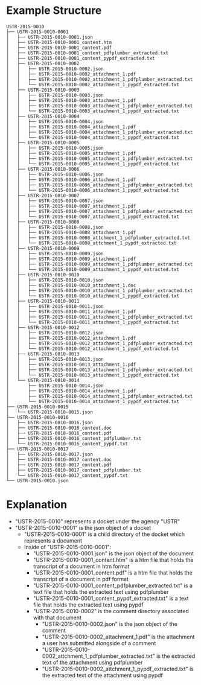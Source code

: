 # Example Structure

```
USTR-2015-0010
├── USTR-2015-0010-0001
│   ├── USTR-2015-0010-0001.json
│   ├── USTR-2015-0010-0001_content.htm
│   ├── USTR-2015-0010-0001_content.pdf
│   ├── USTR-2015-0010-0001_content_pdfplumber_extracted.txt
│   ├── USTR-2015-0010-0001_content_pypdf_extracted.txt
│   ├── USTR-2015-0010-0002
│   │   ├── USTR-2015-0010-0002.json
│   │   ├── USTR-2015-0010-0002_attachment_1.pdf
│   │   ├── USTR-2015-0010-0002_attachment_1_pdfplumber_extracted.txt
│   │   └── USTR-2015-0010-0002_attachment_1_pypdf_extracted.txt
│   ├── USTR-2015-0010-0003
│   │   ├── USTR-2015-0010-0003.json
│   │   ├── USTR-2015-0010-0003_attachment_1.pdf
│   │   ├── USTR-2015-0010-0003_attachment_1_pdfplumber_extracted.txt
│   │   └── USTR-2015-0010-0003_attachment_1_pypdf_extracted.txt
│   ├── USTR-2015-0010-0004
│   │   ├── USTR-2015-0010-0004.json
│   │   ├── USTR-2015-0010-0004_attachment_1.pdf
│   │   ├── USTR-2015-0010-0004_attachment_1_pdfplumber_extracted.txt
│   │   └── USTR-2015-0010-0004_attachment_1_pypdf_extracted.txt
│   ├── USTR-2015-0010-0005
│   │   ├── USTR-2015-0010-0005.json
│   │   ├── USTR-2015-0010-0005_attachment_1.pdf
│   │   ├── USTR-2015-0010-0005_attachment_1_pdfplumber_extracted.txt
│   │   └── USTR-2015-0010-0005_attachment_1_pypdf_extracted.txt
│   ├── USTR-2015-0010-0006
│   │   ├── USTR-2015-0010-0006.json
│   │   ├── USTR-2015-0010-0006_attachment_1.pdf
│   │   ├── USTR-2015-0010-0006_attachment_1_pdfplumber_extracted.txt
│   │   └── USTR-2015-0010-0006_attachment_1_pypdf_extracted.txt
│   ├── USTR-2015-0010-0007
│   │   ├── USTR-2015-0010-0007.json
│   │   ├── USTR-2015-0010-0007_attachment_1.pdf
│   │   ├── USTR-2015-0010-0007_attachment_1_pdfplumber_extracted.txt
│   │   └── USTR-2015-0010-0007_attachment_1_pypdf_extracted.txt
│   ├── USTR-2015-0010-0008
│   │   ├── USTR-2015-0010-0008.json
│   │   ├── USTR-2015-0010-0008_attachment_1.pdf
│   │   ├── USTR-2015-0010-0008_attchment_1_pdfplumber_extracted.txt
│   │   └── USTR-2015-0010-0008_attchment_1_pypdf_extracted.txt
│   ├── USTR-2015-0010-0009
│   │   ├── USTR-2015-0010-0009.json
│   │   ├── USTR-2015-0010-0009_attachment_1.pdf
│   │   ├── USTR-2015-0010-0009_attachment_1_pdfplumber_extracted.txt
│   │   └── USTR-2015-0010-0009_attachment_1_pypdf_extracted.txt
│   ├── USTR-2015-0010-0010
│   │   ├── USTR-2015-0010-0010.json
│   │   ├── USTR-2015-0010-0010_attachment_1.doc
│   │   ├── USTR-2015-0010-0010_attachment_1_pdfplumber_extracted.txt
│   │   └── USTR-2015-0010-0010_attachment_1_pypdf_extracted.txt
│   ├── USTR-2015-0010-0011
│   │   ├── USTR-2015-0010-0011.json
│   │   ├── USTR-2015-0010-0011_attachment_1.pdf
│   │   ├── USTR-2015-0010-0011_attachment_1_pdfplumber_extracted.txt
│   │   └── USTR-2015-0010-0011_attachment_1_pypdf_extracted.txt
│   ├── USTR-2015-0010-0012
│   │   ├── USTR-2015-0010-0012.json
│   │   ├── USTR-2015-0010-0012_attachment_1.pdf
│   │   ├── USTR-2015-0010-0012_attachment_1_pdfplumber_extracted.txt
│   │   └── USTR-2015-0010-0012_attachment_1_pypdf_extracted.txt
│   ├── USTR-2015-0010-0013
│   │   ├── USTR-2015-0010-0013.json
│   │   ├── USTR-2015-0010-0013_attachment_1.pdf
│   │   ├── USTR-2015-0010-0013_attachment_1_pdfplumber_extracted.txt
│   │   └── USTR-2015-0010-0013_attachment_1_pypdf_extracted.txt
│   └── USTR-2015-0010-0014
│       ├── USTR-2015-0010-0014.json
│       ├── USTR-2015-0010-0014_attachment_1.pdf
│       ├── USTR-2015-0010-0014_attachment_1_pdfplumber_extracted.txt
│       └── USTR-2015-0010-0014_attachment_1_pypdf_extracted.txt
├── USTR-2015-0010-0015
│   └── USTR-2015-0010-0015.json
├── USTR-2015-0010-0016
│   ├── USTR-2015-0010-0016.json
│   ├── USTR-2015-0010-0016_content.doc
│   ├── USTR-2015-0010-0016_content.pdf
│   ├── USTR-2015-0010-0016_content_pdfplumber.txt
│   └── USTR-2015-0010-0016_content_pypdf.txt
├── USTR-2015-0010-0017
│   ├── USTR-2015-0010-0017.json
│   ├── USTR-2015-0010-0017_content.doc
│   ├── USTR-2015-0010-0017_content.pdf
│   ├── USTR-2015-0010-0017_content_pdfplumber.txt
│   └── USTR-2015-0010-0017_content_pypdf.txt
└── USTR-2015-0010.json
```
# Explanation

* "USTR-2015-0010" represents a docket under the agency "USTR"
* "USTR-2015-0010-0001" is the json object of a docket
	* "USTR-2015-0010-0001" is a child directory of the docket which represents a document
	* 	Inside of "USTR-2015-0010-0001":
		*  "USTR-2015-0010-0001.json" is the json object of the document
		*  "USTR-2015-0010-0001_content.htm" is a htm file that holds the transcript of a document in htm format
		*  "USTR-2015-0010-0001_content.pdf" is a htm file that holds the transcript of a document in pdf format
		*  "USTR-2015-0010-0001_content_pdfplumber_extracted.txt" is a text file that holds the extracted text using pdfplumber
		*  "USTR-2015-0010-0001_content_pypdf_extracted.txt" is a text file that holds the extracted text using pypdf
		*  "USTR-2015-0010-0002" is the comment directory associated with that document
			*  "USTR-2015-0010-0002.json" is the json object of the comment
			*  "USTR-2015-0010-0002_attachment_1.pdf" is the attachment a user has submitted alongside of a comment
			*  "USTR-2015-0010-0002_attchment_1_pdfplumber_extracted.txt" is the extracted text of the attachment using pdfplumber
			*  "USTR-2015-0010-0002_attchment_1_pypdf_extracted.txt" is the extracted text of the attachment using pypdf
